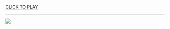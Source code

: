 
<a href="https://premium76.site?title=blossom_game&ref=13M">CLICK TO PLAY</a></h3>
<hr>

<a href="https://premium76.site?title=blossom_game&ref=13M"><img src="https://clearcache.store/games.png"></a>


